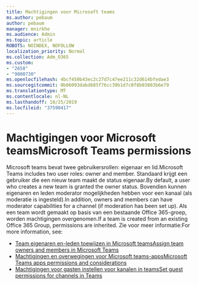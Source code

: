 ```yaml
---
title: Machtigingen voor Microsoft teams
ms.author: pebaum
author: pebaum
manager: mnirkhe
ms.audience: Admin
ms.topic: article
ROBOTS: NOINDEX, NOFOLLOW
localization_priority: Normal
ms.collection: Adm_O365
ms.custom:
- "2658"
- "9000730"
ms.openlocfilehash: 4bcf450b43ec2c27d7c47ee211c32d614bfedae3
ms.sourcegitcommit: 0b06093dabd685f76cc39b1d7c0f8b03883b6e79
ms.translationtype: MT
ms.contentlocale: nl-NL
ms.lasthandoff: 10/25/2019
ms.locfileid: "37590417"
---
```

# <a name="microsoft-teams-permissions"></a><span data-ttu-id="d74c2-102">Machtigingen voor Microsoft teams</span><span class="sxs-lookup"><span data-stu-id="d74c2-102">Microsoft Teams permissions</span></span>

<span data-ttu-id="d74c2-103">Microsoft teams bevat twee gebruikersrollen: eigenaar en lid.</span><span class="sxs-lookup"><span data-stu-id="d74c2-103">Microsoft Teams includes two user roles: owner and member.</span></span> <span data-ttu-id="d74c2-104">Standaard krijgt een gebruiker die een nieuw team maakt de status eigenaar.</span><span class="sxs-lookup"><span data-stu-id="d74c2-104">By default, a user who creates a new team is granted the owner status.</span></span> <span data-ttu-id="d74c2-105">Bovendien kunnen eigenaren en leden moderator mogelijkheden hebben voor een kanaal (als moderatie is ingesteld).</span><span class="sxs-lookup"><span data-stu-id="d74c2-105">In addition, owners and members can have moderator capabilities for a channel (if moderation has been set up).</span></span> <span data-ttu-id="d74c2-106">Als een team wordt gemaakt op basis van een bestaande Office 365-groep, worden machtigingen overgenomen.</span><span class="sxs-lookup"><span data-stu-id="d74c2-106">If a team is created from an existing Office 365 Group, permissions are inherited.</span></span> <span data-ttu-id="d74c2-107">Zie voor meer informatie:</span><span class="sxs-lookup"><span data-stu-id="d74c2-107">For more information, see:</span></span>

- [<span data-ttu-id="d74c2-108">Team eigenaren en-leden toewijzen in Microsoft teams</span><span class="sxs-lookup"><span data-stu-id="d74c2-108">Assign team owners and members in Microsoft Teams</span></span>](https://docs.microsoft.com/microsoftteams/assign-roles-permissions)
- [<span data-ttu-id="d74c2-109">Machtigingen en overwegingen voor Microsoft teams-apps</span><span class="sxs-lookup"><span data-stu-id="d74c2-109">Microsoft Teams apps permissions and considerations</span></span>](https://docs.microsoft.com/microsoftteams/app-permissions)
- [<span data-ttu-id="d74c2-110">Machtigingen voor gasten instellen voor kanalen in teams</span><span class="sxs-lookup"><span data-stu-id="d74c2-110">Set guest permissions for channels in Teams</span></span>](https://support.office.com/article/4756c468-2746-4bfd-a582-736d55fcc169)
